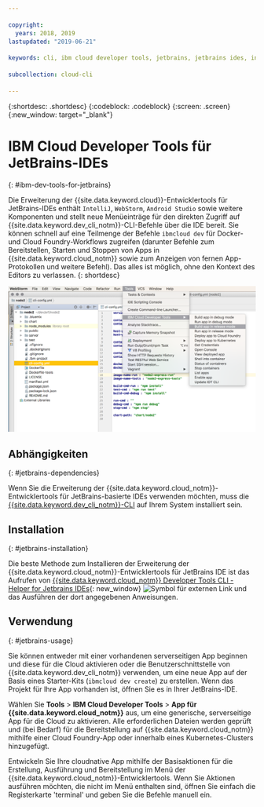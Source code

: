 ```yaml
---

copyright:
  years: 2018, 2019
lastupdated: "2019-06-21"

keywords: cli, ibm cloud developer tools, jetbrains, jetbrains ides, intellij, webstorm, android studio, ibmcloud dev, view remote logs, ibmcloud docker commands

subcollection: cloud-cli

---
```


{:shortdesc: .shortdesc}
{:codeblock: .codeblock}
{:screen: .screen}
{:new_window: target="_blank"}

# IBM Cloud Developer Tools für JetBrains-IDEs
{: #ibm-dev-tools-for-jetbrains}

Die Erweiterung der {{site.data.keyword.cloud}}-Entwicklertools für JetBrains-IDEs enthält `IntelliJ`, `WebStorm`, `Android Studio` sowie weitere Komponenten und stellt neue Menüeinträge für den direkten Zugriff auf {{site.data.keyword.dev_cli_notm}}-CLI-Befehle über die IDE bereit. Sie können schnell auf eine Teilmenge der Befehle `ibmcloud dev` für Docker- und Cloud Foundry-Workflows zugreifen (darunter Befehle zum Bereitstellen, Starten und Stoppen von Apps in {{site.data.keyword.cloud_notm}} sowie zum Anzeigen von fernen App-Protokollen und weitere Befehl). Das alles ist möglich, ohne den Kontext des Editors zu verlassen.
{: shortdesc}

![Screenshot der in der WebStorm-IDE ausgeführten IBM Cloud-Entwicklertools.](../images/jetbrains.png "{{site.data.keyword.cloud_notm}}-Entwicklertools - In der WebStorm-IDE ausgeführtes Menübeispiel")

## Abhängigkeiten
{: #jetbrains-dependencies}

Wenn Sie die Erweiterung der {{site.data.keyword.cloud_notm}}-Entwicklertools für JetBrains-basierte IDEs verwenden möchten, muss die [{{site.data.keyword.dev_cli_notm}}-CLI](/docs/cli?topic=cloud-cli-getting-started) auf Ihrem System installiert sein.

## Installation
{: #jetbrains-installation}

Die beste Methode zum Installieren der Erweiterung der {{site.data.keyword.cloud_notm}}-Entwicklertools für JetBrains IDE ist das Aufrufen von [{{site.data.keyword.cloud_notm}} Developer Tools CLI - Helper for Jetbrains IDEs](https://github.com/IBM-Cloud/ibm-cloud-developer-tools/tree/master/jetbrains){: new_window} ![Symbol für externen Link](../../icons/launch-glyph.svg "Symbol für externen Link") und das Ausführen der dort angegebenen Anweisungen.

## Verwendung
{: #jetbrains-usage}

Sie können entweder mit einer vorhandenen serverseitigen App beginnen und diese für die Cloud aktivieren oder die Benutzerschnittstelle von {{site.data.keyword.dev_cli_notm}} verwenden, um eine neue App auf der Basis eines Starter-Kits (`ibmcloud dev create`) zu erstellen. Wenn das Projekt für Ihre App vorhanden ist, öffnen Sie es in Ihrer JetBrains-IDE.

Wählen Sie **Tools** > **IBM Cloud Developer Tools** > **App für {{site.data.keyword.cloud_notm}}** aus, um eine generische, serverseitige App für die Cloud zu aktivieren. Alle erforderlichen Dateien werden geprüft und (bei Bedarf) für die Bereitstellung auf {{site.data.keyword.cloud_notm}} mithilfe einer Cloud Foundry-App oder innerhalb eines Kubernetes-Clusters hinzugefügt.

Entwickeln Sie Ihre cloudnative App mithilfe der Basisaktionen für die Erstellung, Ausführung und Bereitstellung im Menü der {{site.data.keyword.cloud_notm}}-Entwicklertools. Wenn Sie Aktionen ausführen möchten, die nicht im Menü enthalten sind, öffnen Sie einfach die Registerkarte 'terminal' und geben Sie die Befehle manuell ein.
